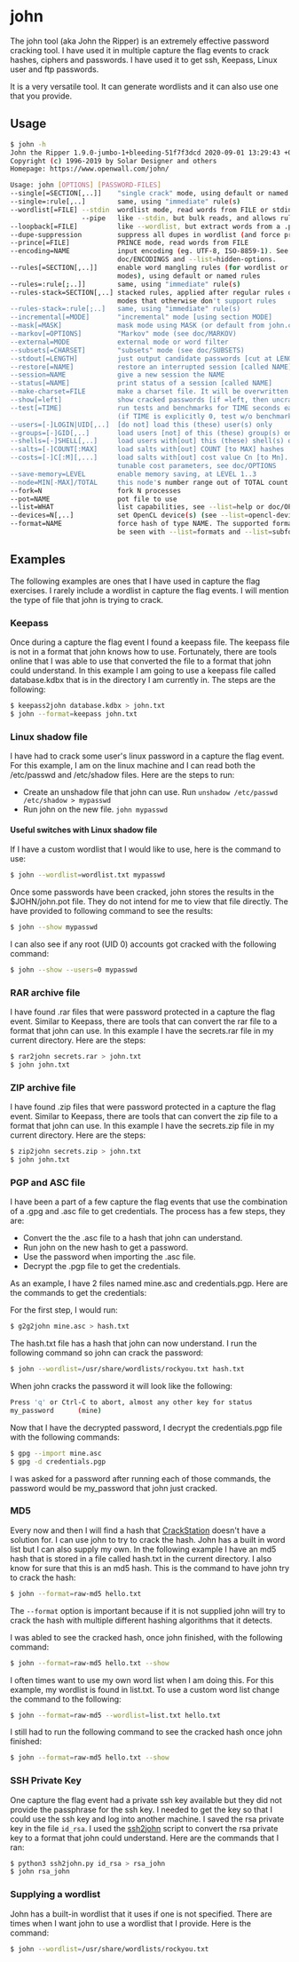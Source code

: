 # john

The john tool (aka John the Ripper) is an extremely effective password cracking tool. I have used it in multiple capture the flag events to crack hashes, ciphers and passwords. I have used it to get ssh, Keepass, Linux user and ftp passwords.

It is a very versatile tool. It can generate wordlists and it can also use one that you provide.

## Usage

```bash
$ john -h
John the Ripper 1.9.0-jumbo-1+bleeding-51f7f3dcd 2020-09-01 13:29:43 +0200 OMP [linux-gnu 64-bit x86_64 AVX2 AC]
Copyright (c) 1996-2019 by Solar Designer and others
Homepage: https://www.openwall.com/john/

Usage: john [OPTIONS] [PASSWORD-FILES]
--single[=SECTION[,..]]    "single crack" mode, using default or named rules
--single=:rule[,..]        same, using "immediate" rule(s)
--wordlist[=FILE] --stdin  wordlist mode, read words from FILE or stdin
                  --pipe   like --stdin, but bulk reads, and allows rules
--loopback[=FILE]          like --wordlist, but extract words from a .pot file
--dupe-suppression         suppress all dupes in wordlist (and force preload)
--prince[=FILE]            PRINCE mode, read words from FILE
--encoding=NAME            input encoding (eg. UTF-8, ISO-8859-1). See also
                           doc/ENCODINGS and --list=hidden-options.
--rules[=SECTION[,..]]     enable word mangling rules (for wordlist or PRINCE
                           modes), using default or named rules
--rules=:rule[;..]]        same, using "immediate" rule(s)
--rules-stack=SECTION[,..] stacked rules, applied after regular rules or to
                           modes that otherwise don't support rules
--rules-stack=:rule[;..]   same, using "immediate" rule(s)
--incremental[=MODE]       "incremental" mode [using section MODE]
--mask[=MASK]              mask mode using MASK (or default from john.conf)
--markov[=OPTIONS]         "Markov" mode (see doc/MARKOV)
--external=MODE            external mode or word filter
--subsets[=CHARSET]        "subsets" mode (see doc/SUBSETS)
--stdout[=LENGTH]          just output candidate passwords [cut at LENGTH]
--restore[=NAME]           restore an interrupted session [called NAME]
--session=NAME             give a new session the NAME
--status[=NAME]            print status of a session [called NAME]
--make-charset=FILE        make a charset file. It will be overwritten
--show[=left]              show cracked passwords [if =left, then uncracked]
--test[=TIME]              run tests and benchmarks for TIME seconds each
                           (if TIME is explicitly 0, test w/o benchmark)
--users=[-]LOGIN|UID[,..]  [do not] load this (these) user(s) only
--groups=[-]GID[,..]       load users [not] of this (these) group(s) only
--shells=[-]SHELL[,..]     load users with[out] this (these) shell(s) only
--salts=[-]COUNT[:MAX]     load salts with[out] COUNT [to MAX] hashes
--costs=[-]C[:M][,...]     load salts with[out] cost value Cn [to Mn]. For
                           tunable cost parameters, see doc/OPTIONS
--save-memory=LEVEL        enable memory saving, at LEVEL 1..3
--node=MIN[-MAX]/TOTAL     this node's number range out of TOTAL count
--fork=N                   fork N processes
--pot=NAME                 pot file to use
--list=WHAT                list capabilities, see --list=help or doc/OPTIONS
--devices=N[,..]           set OpenCL device(s) (see --list=opencl-devices)
--format=NAME              force hash of type NAME. The supported formats can
                           be seen with --list=formats and --list=subformats
```

## Examples

The following examples are ones that I have used in capture the flag exercises. I rarely include a wordlist in capture the flag events. I will mention the type of file that john is trying to crack.

### Keepass

Once during a capture the flag event I found a keepass file. The keepass file is not in a format that john knows how to use. Fortunately, there are tools online that I was able to use that converted the file to a format that john could understand. In this example I am going to use a keepass file called database.kdbx that is in the directory I am currently in. The steps are the following:

```bash
$ keepass2john database.kdbx > john.txt
$ john --format=keepass john.txt
```

### Linux shadow file

I have had to crack some user's linux password in a capture the flag event. For this example, I am on the linux machine and I can read both the /etc/passwd and /etc/shadow files. Here are the steps to run:

- Create an unshadow file that john can use. Run `unshadow /etc/passwd /etc/shadow > mypasswd`
- Run john on the new file. `john mypasswd`

#### Useful switches with Linux shadow file

If I have a custom wordlist that I would like to use, here is the command to use:

```bash
$ john --wordlist=wordlist.txt mypasswd
```

Once some passwords have been cracked, john stores the results in the $JOHN/john.pot file. They do not intend for me to view that file directly. The have provided to following command to see the results:

```bash
$ john --show mypasswd
```

I can also see if any root (UID 0) accounts got cracked with the following command:

```bash
$ john --show --users=0 mypasswd
```

### RAR archive file

I have found .rar files that were password protected in a capture the flag event. Similar to Keepass, there are tools that can convert the rar file to a format that john can use. In this example I have the secrets.rar file in my current directory. Here are the steps:

```bash
$ rar2john secrets.rar > john.txt
$ john john.txt
```

### ZIP archive file

I have found .zip files that were password protected in a capture the flag event. Similar to Keepass, there are tools that can convert the zip file to a format that john can use. In this example I have the secrets.zip file in my current directory. Here are the steps:

```bash
$ zip2john secrets.zip > john.txt
$ john john.txt
```

### PGP and ASC file

I have been a part of a few capture the flag events that use the combination of a .gpg and .asc file to get credentials. The process has a few steps, they are:

- Convert the the .asc file to a hash that john can understand.
- Run john on the new hash to get a password.
- Use the password when importing the .asc file.
- Decrypt the .pgp file to get the credentials.

As an example, I have 2 files named mine.asc and credentials.pgp. Here are the commands to get the credentials:

For the first step, I would run:

```bash
$ g2g2john mine.asc > hash.txt
```

The hash.txt file has a hash that john can now understand. I run the following command so john can crack the password:

```bash
$ john --wordlist=/usr/share/wordlists/rockyou.txt hash.txt
```

When john cracks the password it will look like the following:

```bash
Press 'q' or Ctrl-C to abort, almost any other key for status
my_password      (mine)
```

Now that I have the decrypted password, I decrypt the credentials.pgp file with the following commands:

```bash
$ gpg --import mine.asc
$ gpg -d credentials.pgp
```

I was asked for a password after running each of those commands, the password would be my_password that john just cracked.

### MD5

Every now and then I will find a hash that [CrackStation](https://crackstation.net/) doesn't have a solution for. I can use john to try to crack the hash. John has a built in word list but I can also supply my own. In the following example I have an md5 hash that is stored in a file called hash.txt in the current directory. I also know for sure that this is an md5 hash. This is the command to have john try to crack the hash:

```bash
$ john --format=raw-md5 hello.txt
```

The `--format` option is important because if it is not supplied john will try to crack the hash with multiple different hashing algorithms that it detects.

I was abled to see the cracked hash, once john finished, with the following command:

```bash
$ john --format=raw-md5 hello.txt --show
```

I often times want to use my own word list when I am doing this. For this example, my wordlist is found in list.txt. To use a custom word list change the command to the following:

```bash
$ john --format=raw-md5 --wordlist=list.txt hello.txt
```

I still had to run the following command to see the cracked hash once john finished:

```bash
$ john --format=raw-md5 hello.txt --show
```

### SSH Private Key

One capture the flag event had a private ssh key available but they did not provide the passphrase for the ssh key. I needed to get the key so that I could use the ssh key and log into another machine. I saved the rsa private key in the file `id_rsa`. I used the [ssh2john](https://raw.githubusercontent.com/openwall/john/bleeding-jumbo/run/ssh2john.py) script to convert the rsa private key to a format that john could understand. Here are the commands that I ran:

```bash
$ python3 ssh2john.py id_rsa > rsa_john
$ john rsa_john
```

### Supplying a wordlist

John has a built-in wordlist that it uses if one is not specified. There are times when I want john to use a wordlist that I provide. Here is the command:

```bash
$ john --wordlist=/usr/share/wordlists/rockyou.txt
```
